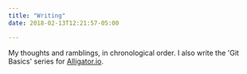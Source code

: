 ```yaml
---
title: "Writing"
date: 2018-02-13T12:21:57-05:00

---
```


My thoughts and ramblings, in chronological order. I also write the 'Git Basics' series for [Alligator.io](https://alligator.io/author/sarah-robin).